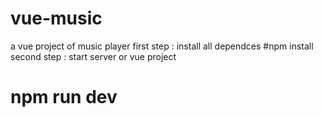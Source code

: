 # vue-music
a vue project of music player
first step : install all dependces
  #npm install
second step : start server or vue project
  # npm run dev
  
  
